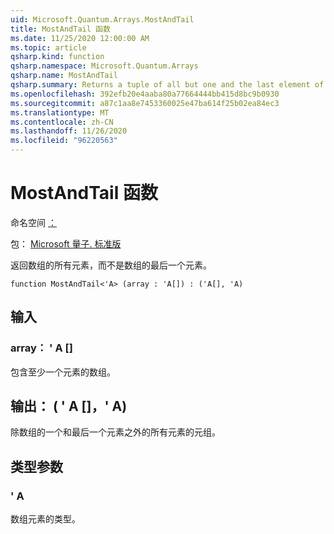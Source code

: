 ```yaml
---
uid: Microsoft.Quantum.Arrays.MostAndTail
title: MostAndTail 函数
ms.date: 11/25/2020 12:00:00 AM
ms.topic: article
qsharp.kind: function
qsharp.namespace: Microsoft.Quantum.Arrays
qsharp.name: MostAndTail
qsharp.summary: Returns a tuple of all but one and the last element of the array.
ms.openlocfilehash: 392efb20e4aaba80a77664444bb415d8bc9b0930
ms.sourcegitcommit: a87c1aa8e7453360025e47ba614f25b02ea84ec3
ms.translationtype: MT
ms.contentlocale: zh-CN
ms.lasthandoff: 11/26/2020
ms.locfileid: "96220563"
---
```

# <a name="mostandtail-function"></a>MostAndTail 函数

命名空间 [：](xref:Microsoft.Quantum.Arrays)

包： [Microsoft 量子. 标准版](https://nuget.org/packages/Microsoft.Quantum.Standard)


返回数组的所有元素，而不是数组的最后一个元素。

```qsharp
function MostAndTail<'A> (array : 'A[]) : ('A[], 'A)
```


## <a name="input"></a>输入

### <a name="array--a"></a>array： ' A []

包含至少一个元素的数组。



## <a name="output--aa"></a>输出： ( ' A []，' A) 

除数组的一个和最后一个元素之外的所有元素的元组。

## <a name="type-parameters"></a>类型参数

### <a name="a"></a>' A

数组元素的类型。